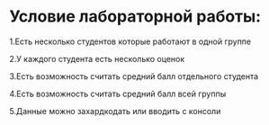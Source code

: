 <h1>Условие лабораторной работы:</h1>
<p>1.Есть несколько студентов которые работают в одной группе</p>
<p>2.У каждого студента есть несколько оценок</p>
<p>3.Есть возможность считать средний балл отдельного студента</p>
<p>4.Есть возможность считать средний балл всей группы</p>
<p>5.Данные можно захардкодать или вводить с консоли </p>
